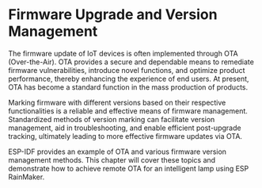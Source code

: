 # Firmware Upgrade and Version Management

The firmware update of IoT devices is often implemented through OTA
(Over-the-Air). OTA provides a secure and dependable means to remediate
firmware vulnerabilities, introduce novel functions, and optimize
product performance, thereby enhancing the experience of end users. At
present, OTA has become a standard function in the mass production of
products.

Marking firmware with different versions based on their respective
functionalities is a reliable and effective means of firmware
management. Standardized methods of version marking can facilitate
version management, aid in troubleshooting, and enable efficient
post-upgrade tracking, ultimately leading to more effective firmware
updates via OTA.

ESP-IDF provides an example of OTA and various firmware version
management methods. This chapter will cover these topics and demonstrate
how to achieve remote OTA for an intelligent lamp using ESP RainMaker.
